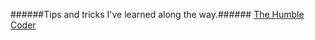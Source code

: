 ######Tips and tricks I've learned along the way.######
[The Humble Coder](https://gabrie30.github.io/)
